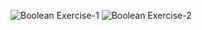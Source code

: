 ![Boolean Exercise-1](https://user-images.githubusercontent.com/87574523/133350629-21901590-f040-4710-b4f4-1fb32db4fc4f.png)
![Boolean Exercise-2](https://user-images.githubusercontent.com/87574523/133350640-f84416a8-7fae-489e-bcc6-7db6e4a80b18.png)

